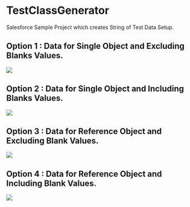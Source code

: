 # TestClassGenerator
Salesforce Sample Project which creates String of Test Data Setup. 



## Option 1 : Data for Single Object and Excluding Blanks Values. 
<img src="https://raw.githubusercontent.com/kapasitejas/TestClassGenerator/master/Option1.gif">

## Option 2 : Data for Single Object and Including Blanks Values. 
<img src="https://raw.githubusercontent.com/kapasitejas/TestClassGenerator/master/Option2.gif">

## Option 3 : Data for Reference Object and Excluding Blank Values. 
<img src="https://raw.githubusercontent.com/kapasitejas/TestClassGenerator/master/Option3.gif">

## Option 4 : Data for Reference Object and Including Blank Values. 
<img src="https://raw.githubusercontent.com/kapasitejas/TestClassGenerator/master/Option4.gif">
